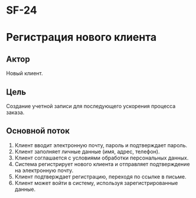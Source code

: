 # SF-24

# Регистрация нового клиента

## Актор
Новый клиент.

## Цель
Создание учетной записи для последующего ускорения процесса заказа.

## Основной поток
1. Клиент вводит электронную почту, пароль и подтверждает пароль.
2. Клиент заполняет личные данные (имя, адрес, телефон).
3. Клиент соглашается с условиями обработки персональных данных.
4. Система регистрирует нового клиента и отправляет подтверждение на электронную почту.
5. Клиент подтверждает регистрацию, переходя по ссылке в письме.
6. Клиент может войти в систему, используя зарегистрированные данные.

